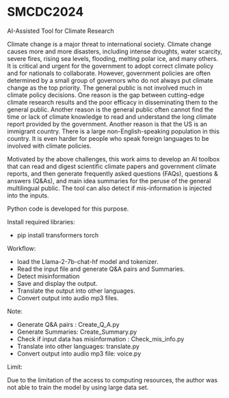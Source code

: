 # SMCDC2024
AI-Assisted Tool for Climate Research 

Climate change is a major threat to international society.  Climate change causes more and more disasters, including intense droughts, water scarcity, severe fires, rising sea levels, flooding, melting polar ice, and many others. It is critical and urgent for the government to adopt correct climate policy and for nationals to collaborate. However, government policies are often determined by a small group of governors who do not always put climate change as the top priority. The general public is not involved much in climate policy decisions. One reason is the gap between cutting-edge climate research results and the poor efficacy in disseminating them to the general public. Another reason is the general public often cannot find the time or lack of climate knowledge to read and understand the long climate report provided by the government. Another reason is that the US is an immigrant country. There is a large non-English-speaking population in this country. It is even harder for people who speak foreign languages to be involved with climate policies.

Motivated by the above challenges, this work aims to develop an AI toolbox that can read and digest scientific climate papers and government climate reports, and then generate frequently asked questions (FAQs), questions & answers (Q&As), and main idea summaries for the peruse of the general multilingual public.   The tool can also detect if mis-information is injected into the inputs.

Python code is developed for this purpose.

Install required libraries:
- pip install transformers torch
  
Workflow:
- load the Llama-2-7b-chat-hf model and tokenizer.
- Read the input file and generate Q&A pairs and Summaries.
- Detect misinformation
- Save and display the output.
- Translate the output into other languages.
- Convert output into audio mp3 files.
  
Note:

- Generate Q&A pairs : Create_Q_A.py
- Generate Summaries:  Create_Summary.py
- Check if input data has misinformation : Check_mis_info.py
- Translate into other languages: translate.py
- Convert output into audio mp3 file: voice.py

Limit:

Due to the limitation of the access to computing resources, the author was not able to train the model by using large data set.
